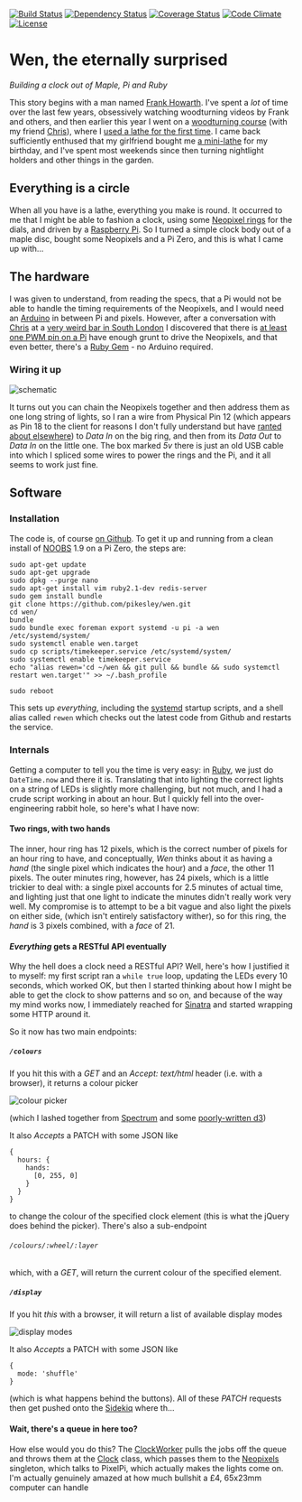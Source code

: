 [![Build Status](http://img.shields.io/travis/pikesley/wen.svg?style=flat-square)](https://travis-ci.org/pikesley/wen)
[![Dependency Status](http://img.shields.io/gemnasium/pikesley/wen.svg?style=flat-square)](https://gemnasium.com/pikesley/wen)
[![Coverage Status](http://img.shields.io/coveralls/pikesley/wen.svg?style=flat-square)](https://coveralls.io/r/pikesley/wen)
[![Code Climate](http://img.shields.io/codeclimate/github/pikesley/wen.svg?style=flat-square)](https://codeclimate.com/github/pikesley/wen)
[![License](http://img.shields.io/:license-mit-blue.svg?style=flat-square)](http://pikesley.mit-license.org)

# Wen, the eternally surprised

_Building a clock out of Maple, Pi and Ruby_

This story begins with a man named [Frank Howarth](https://www.youtube.com/user/urbanTrash). I've spent a _lot_ of time over the last few years, obsessively watching woodturning videos by Frank and others, and then earlier this year I went on a [woodturning course](http://www.axminsterskillcentre.co.uk/course/Beginners-Woodturning-2-days-1.htm) (with my friend [Chris](https://twitter.com/elsmorian)), where I [used a lathe for the first time](https://www.flickr.com/photos/pikesley/albums/72157665435637176). I came back sufficiently enthused that my girlfriend bought me [a mini-lathe](http://www.chronos.ltd.uk/acatalog/copy_of_Lathes___Accessories.html) for my birthday, and I've spent most weekends since then turning nightlight holders and other things in the garden.

## Everything is a circle

When all you have is a lathe, everything you make is round. It occurred to me that I might be able to fashion a clock, using some [Neopixel rings](https://shop.pimoroni.com/products/adafruit-neopixel-ring-24-x-rgb-led-w-integrated-drivers) for the dials, and driven by a [Raspberry Pi](https://www.raspberrypi.org/products/pi-zero/). So I turned a simple clock body out of a maple disc, bought some Neopixels and a Pi Zero, and this is what I came up with...

## The hardware

I was given to understand, from reading the specs, that a Pi would not be able to handle the timing requirements of the Neopixels, and I would need an [Arduino](https://www.arduino.cc/en/Main/ArduinoBoardUno) in between Pi and pixels. However, after a conversation with [Chris](https://twitter.com/elsmorian) at a [very weird bar in South London](http://www.doitinlondon.co.uk/en/drink-and-food/little-nans-tropical-den-le-cocktail-bar-vient-se-nicher-a-peckham-19456) I discovered that there is [at least one PWM pin on a Pi](http://raspberrypi.stackexchange.com/questions/298/can-i-use-the-gpio-for-pulse-width-modulation-pwm) have enough grunt to drive the Neopixels, and that even better, there's a [Ruby Gem](https://github.com/TwP/pixel_pi) - no Arduino required.

### Wiring it up

![schematic](http://svgur.com/i/DQ.svg)

It turns out you can chain the Neopixels together and then address them as one long string of lights, so I ran a wire from Physical Pin 12 (which appears as Pin 18 to the client for reasons I don't fully understand but have [ranted about elsewhere](https://www.youtube.com/watch?v=Dyg5tzi-H4s&feature=youtu.be&t=34m40s)) to _Data In_ on the big ring, and then from its _Data Out_ to _Data In_ on the little one. The box marked _5v_ there is just an old USB cable into which I spliced some wires to power the rings and the Pi, and it all seems to work just fine.

## Software

### Installation

The code is, of course [on Github](https://github.com/pikesley/wen). To get it up and running from a clean install of [NOOBS](https://www.raspberrypi.org/downloads/noobs/) 1.9 on a Pi Zero, the steps are:

    sudo apt-get update
    sudo apt-get upgrade
    sudo dpkg --purge nano
    sudo apt-get install vim ruby2.1-dev redis-server
    sudo gem install bundle
    git clone https://github.com/pikesley/wen.git
    cd wen/
    bundle
    sudo bundle exec foreman export systemd -u pi -a wen /etc/systemd/system/
    sudo systemctl enable wen.target
    sudo cp scripts/timekeeper.service /etc/systemd/system/
    sudo systemctl enable timekeeper.service
    echo "alias rewen='cd ~/wen && git pull && bundle && sudo systemctl restart wen.target'" >> ~/.bash_profile

    sudo reboot
    
This sets up _everything_, including the [systemd](https://wiki.debian.org/systemd) startup scripts, and a shell alias called `rewen` which checks out the latest code from Github and restarts the service.

### Internals

Getting a computer to tell you the time is very easy: in [Ruby](https://www.ruby-lang.org/en/), we just do `DateTime.now` and there it is. Translating that into lighting the correct lights on a string of LEDs is slightly more challenging, but not much, and I had a crude script working in about an hour. But I quickly fell into the over-engineering rabbit hole, so here's what I have now:

#### Two rings, with two hands

The inner, hour ring has 12 pixels, which is the correct number of pixels for an hour ring to have, and conceptually, _Wen_ thinks about it as having a _hand_ (the single pixel which indicates the hour) and a _face_, the other 11 pixels. The outer minutes ring, however, has 24 pixels, which is a little trickier to deal with: a single pixel accounts for 2.5 minutes of actual time, and lighting just that one light to indicate the minutes didn't really work very well. My compromise is to attempt to be a bit vague and also light the pixels on either side, (which isn't entirely satisfactory wither), so for this ring, the _hand_ is 3 pixels combined, with a _face_ of 21.

#### _Everything_ gets a RESTful API eventually

Why the hell does a clock need a RESTful API? Well, here's how I justified it to myself: my first script ran a `while true` loop, updating the LEDs every 10 seconds, which worked OK, but then I started thinking about how I might be able to get the clock to show patterns and so on, and because of the way my mind works now, I immediately reached for [Sinatra](http://www.sinatrarb.com/) and started wrapping some HTTP around it.

So it now has two main endpoints:

##### `/colours`

If you hit this with a _GET_ and an _Accept: text/html_ header (i.e. with a browser), it returns a colour picker

![colour picker](http://i.imgur.com/kmNWpPJ.png)

(which I lashed together from [Spectrum](https://bgrins.github.io/spectrum/) and some [poorly-written d3](https://github.com/pikesley/wen/blob/master/public/js/wen.js))

It also  _Accepts_ a PATCH with some JSON like

    { 
      hours: {
        hands: 
          [0, 255, 0] 
        } 
      }    
    }
    
to change the colour of the specified clock element (this is what the jQuery does behind the picker). There's also a sub-endpoint

###### `/colours/:wheel/:layer`

which, with a _GET_, will return the current colour of the specified element.

##### `/display`

If you hit _this_ with a browser, it will return a list of available display modes

![display modes](http://imgur.com/5OIm56s.png)

It also  _Accepts_ a PATCH with some JSON like

    {
      mode: 'shuffle'
    }
    
(which is what happens behind the buttons). All of these _PATCH_ requests then get pushed onto the [Sidekiq](http://sidekiq.org/) where th...

#### Wait, there's a queue in here too?

How else would you do this? The [ClockWorker](https://github.com/pikesley/wen/blob/master/lib/wen/clock_worker.rb) pulls the jobs off the queue and throws them at the [Clock](https://github.com/pikesley/wen/blob/master/lib/wen/clock/clock.rb) class, which passes them to the [Neopixels](https://github.com/pikesley/wen/blob/master/lib/wen/clock/neopixels.rb) singleton, which talks to PixelPi, which actually makes the lights come on. I'm actually genuinely amazed at how much bullshit a £4, 65x23mm computer can handle

